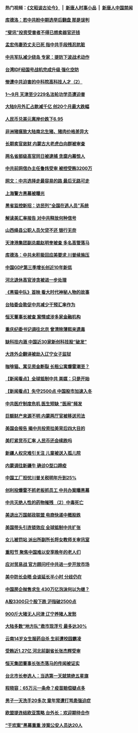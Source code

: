 #### 热门视频：[《文昭谈古论今》](https://github.com/gfw-breaker/wenzhao/blob/master/README.md?t=10191534) &nbsp;|&nbsp; [新唐人时事小品](https://github.com/gfw-breaker/ntdtv-comedy/blob/master/README.md?t=10191534) &nbsp;|&nbsp; [新唐人中国禁闻](https://github.com/gfw-breaker/ntdtv-news/blob/master/README.md?t=10191534)

#### [库德洛：若中共盼中期选举后翻盘 那是误判](../pages/nsc413/n10795527.md?t=10191534) 


#### [“斐讯”投资受害者不得已想卖器官还钱](../pages/nsc413/n10789105.md?t=10191534) 

#### [孟宏伟妻恐丈夫已死 指中共手段残忍肮脏](../pages/nsc413/n10795287.md?t=10191534) 

#### [中共军队减少绕岛 专家：提防下波战术动作](../pages/nsc413/n10795223.md?t=10191534) 

#### [台湾IDF经国号战机完成升级 强化空防](../pages/nsc413/n10794991.md?t=10191534) 

#### [惨遭中共迫害的中科院高科技人才（2）](../pages/nsc413/n10788834.md?t=10191534) 

#### [1～9月 天津至少229名法轮功学员遭迫害](../pages/nsc413/n10790199.md?t=10191534) 

#### [大陆9月外汇占款减千亿 创20个月最大跌幅](../pages/nsc413/n10795098.md?t=10191534) 

#### [人民币兑美元离岸价跌下6.95](../pages/nsc413/n10794723.md?t=10191534) 

#### [非洲猪瘟致大陆南北生猪、猪肉价格差异大](../pages/nsc413/n10794039.md?t=10191534) 

#### [长期卖官敛财 内蒙古大老虎白向群被审查](../pages/nsc413/n10794940.md?t=10191534) 

#### [两名省部级高官同日被逮捕 贪腐内幕惊人](../pages/nsc413/n10794675.md?t=10191534) 

#### [中共前网信办主任鲁炜受审 被控受贿3200万](../pages/nsc413/n10794564.md?t=10191534) 

#### [网文：中共选择走最容易的路 最后无路可走](../pages/nsc413/n10794310.md?t=10191534) 

#### [上海警方黑幕被曝光](../pages/nsc413/n10794393.md?t=10191534) 

#### [黑省监控新招：访民列“全国在逃人员”系统](../pages/nsc413/n10794196.md?t=10191534) 

#### [解读美汇率报告 对中共释放何种信号](../pages/nsc413/n10793405.md?t=10191534) 

#### [山西绛县公职人员欠贷不还 银行无奈](../pages/nsc413/n10794389.md?t=10191534) 

#### [天津港集团副总裁赵明奎被查 多名高管落马](../pages/nsc413/n10794503.md?t=10191534) 

#### [库德洛：中共未积极回应美要求 川普续施压](../pages/nsc413/n10793971.md?t=10191534) 

#### [中国GDP第三季增长创近10年新低](../pages/nsc413/n10793923.md?t=10191534) 

#### [河北退休高官涉贪被进一步处理](../pages/nsc413/n10794158.md?t=10191534) 

#### [《黑猫中队》首映 看大时代神秘人物的故事](../pages/nsc413/n10790491.md?t=10191534) 

#### [台陆委会敦促中共减少干预汇率作为](../pages/nsc413/n10794127.md?t=10191534) 

#### [恒天董事长被查 案情或涉多家金融机构](../pages/nsc413/n10793702.md?t=10191534) 

#### [重庆纪委书记调往北京 曾清除薄熙来遗毒](../pages/nsc413/n10792950.md?t=10191534) 

#### [缺科技内涵 中国近30家新创科技股“破发”](../pages/nsc413/n10793527.md?t=10191534) 

#### [大连外企翻译被劫入辽宁女子监狱](../pages/nsc413/n10792493.md?t=10191534) 

#### [咖啡猫、寓见资金断裂 长租公寓爆雷潮至？](../pages/nsc413/n10793535.md?t=10191534) 

#### [【新闻看点】全球抵制中共 美媒：只是开始](../pages/nsc413/n10793045.md?t=10191534) 

#### [【新闻看点】失守2500点 中国股市加速入冬](../pages/nsc413/n10793197.md?t=10191534) 

#### [中共医疗制度危机 医生短缺 “医闹”频发](../pages/nsc413/n10793075.md?t=10191534) 

#### [巨额财产来源不明 内蒙两厅官被移送司法](../pages/nsc413/n10793410.md?t=10191534) 

#### [美国会报告 揭中共投资拉美背后四大目的](../pages/nsc413/n10793442.md?t=10191534) 

#### [美盯紧货币汇率 人民币还会续跌吗](../pages/nsc413/n10793236.md?t=10191534) 

#### [新疆人权灾难引关注 儿童被送入孤儿院](../pages/nsc413/n10793117.md?t=10191534) 

#### [内蒙调往新疆牛 确诊O型口蹄疫](../pages/nsc413/n10793198.md?t=10191534) 

#### [中国工厂担忧川普关税明年升到25%](../pages/nsc413/n10793015.md?t=10191534) 

#### [创利投爆雷不抓老板抓员工 中共办案曝黑幕](../pages/nsc413/n10792171.md?t=10191534) 

#### [中共灭绝人性的药物摧残 （2）中毒死亡](../pages/nsc413/n10766480.md?t=10191534) 

#### [美退出万国邮政联盟 电商快递中概股跌](../pages/nsc413/n10792976.md?t=10191534) 

#### [美国带头引连锁效应 全球抵制中共扩张](../pages/nsc413/n10789877.md?t=10191534) 

#### [女儿被罚站 派出所副所长将女教师关审讯室](../pages/nsc413/n10792873.md?t=10191534) 

#### [重阳节 聚焦中国难以安享晚年的老人们](../pages/nsc413/n10791340.md?t=10191534) 

#### [应对贸易战 官方顾问吁中共进一步开放市场](../pages/nsc413/n10790914.md?t=10191534) 

#### [美中防长会晤 会谈延长半小时 分歧仍在](../pages/nsc413/n10792461.md?t=10191534) 

#### [中国房企抛售求生 430万亿泡沫何以为继？](../pages/nsc413/n10792378.md?t=10191534) 


#### [A股3300只个股下跌 沪指破2500点](../pages/nsc413/n10792335.md?t=10191534) 

#### [900斤大猪无人问津 辽宁养猪人发愁](../pages/nsc413/n10792179.md?t=10191534) 

#### [大陆多数“地方队”救市现浮亏 最多达30%](../pages/nsc413/n10791510.md?t=10191534) 

#### [云南14岁女生服药自杀 生前遭校园霸凌](../pages/nsc413/n10792182.md?t=10191534) 

#### [受贿近1.27亿 河北前副省长张杰辉受审](../pages/nsc413/n10791838.md?t=10191534) 

#### [恒天集团董事长张杰落马的传闻被证实](../pages/nsc413/n10791971.md?t=10191534) 

#### [台北市长参选人：当选第一天就禁绝五星旗](../pages/nsc413/n10791958.md?t=10191534) 

#### [程晓容：65万元一条命？疫苗赔偿疑点多](../pages/nsc413/n10791931.md?t=10191534) 

#### [男子一天洗手20多次 童年常遭打骂患强迫症](../pages/nsc413/n10791902.md?t=10191534) 

#### [欧盟提连结欧亚策略 台外长：欢迎期待合作](../pages/nsc413/n10791599.md?t=10191534) 

#### [“于欢案”黑幕重重 涉案公安人员达20人](../pages/nsc413/n10791312.md?t=10191534) 

